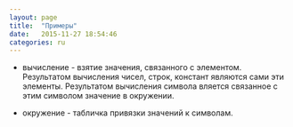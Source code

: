 ```yaml
---
layout: page
title:  "Примеры"
date:   2015-11-27 18:54:46
categories: ru
---
```


* вычисление - взятие значения, связанного с элементом. Результатом вычисления чисел, строк, констант являются сами эти элементы. Результатом вычисления символа вляется связанное с этим символом значение в окружении.

* окружение - табличка привязки значений к символам.
